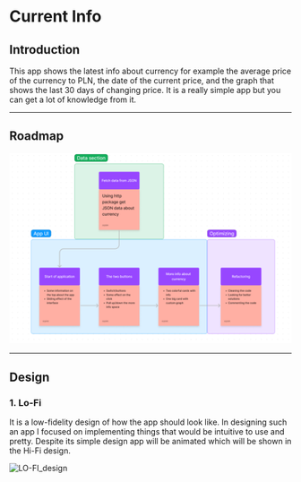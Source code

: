 # Current Info

## Introduction
This app shows the latest info about currency for example the average price of the currency to PLN, the date of the current price, and the graph that shows the last 30 days of changing price. It is a really simple app but you can get a lot of knowledge from it.

---
## Roadmap

![Roadmap](assets/images/roadmap.png)

---
## Design
### 1. Lo-Fi
It is a low-fidelity design of how the app should look like. In designing such an app I focused on implementing things that would be intuitive to use and pretty. Despite its simple design app will be animated which will be shown in the Hi-Fi design.

![LO-FI_design](https://user-images.githubusercontent.com/91225580/228665197-6145f9db-68b9-4aac-bc63-e1501af84040.png)
